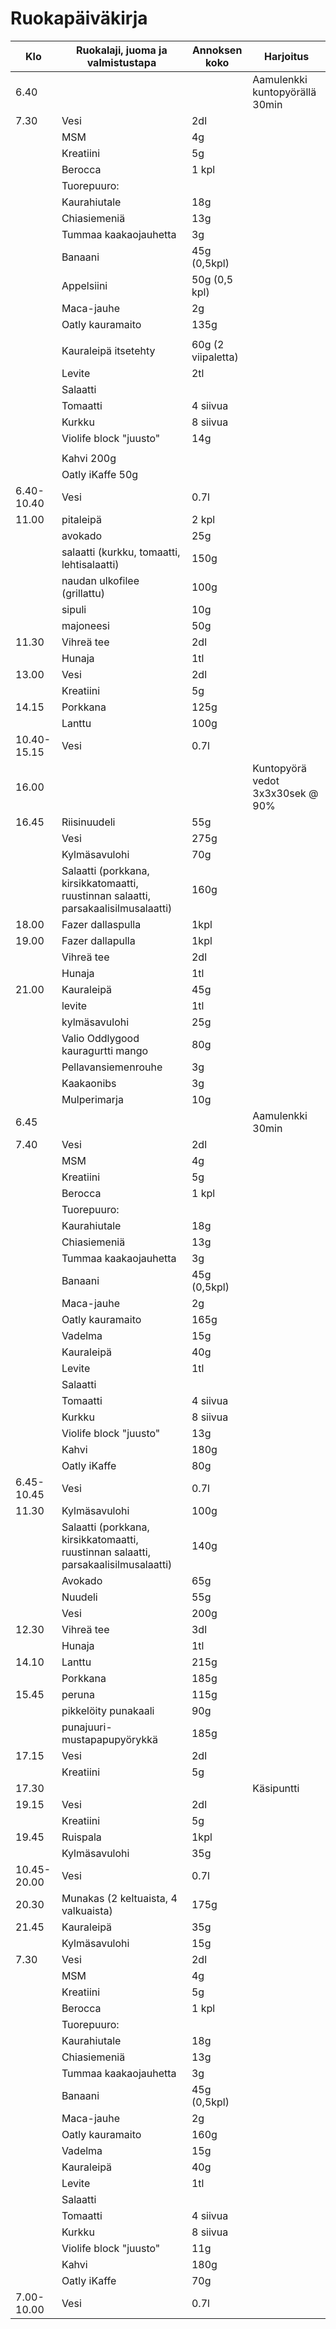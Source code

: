 # Ruokapäiväkirja

|Klo|Ruokalaji, juoma ja valmistustapa|Annoksen koko|Harjoitus|
|---|---|---|---|
|6.40|||Aamulenkki kuntopyörällä 30min
|7.30|Vesi|2dl|
||MSM|4g|
||Kreatiini|5g|
||Berocca|1 kpl|
||Tuorepuuro:
||Kaurahiutale| 18g
||Chiasiemeniä | 13g
||Tummaa kaakaojauhetta | 3g
||Banaani | 45g (0,5kpl)
||Appelsiini | 50g (0,5 kpl)
||Maca-jauhe | 2g
||Oatly kauramaito | 135g
||
|| Kauraleipä itsetehty | 60g (2 viipaletta)
|| Levite | 2tl
|| Salaatti
|| Tomaatti | 4 siivua
|| Kurkku | 8 siivua
|| Violife block "juusto" | 14g
||
|| Kahvi 200g
|| Oatly iKaffe 50g
|6.40-10.40| Vesi | 0.7l
|11.00|pitaleipä|2 kpl
||avokado|25g
||salaatti (kurkku, tomaatti, lehtisalaatti)|150g
||naudan ulkofilee (grillattu) | 100g
||sipuli| 10g
||majoneesi|50g
|11.30|Vihreä tee|2dl
||Hunaja|1tl
|13.00|Vesi|2dl
||Kreatiini|5g
|14.15|Porkkana|125g
||Lanttu|100g
|10.40-15.15|Vesi|0.7l
|16.00|||Kuntopyörä vedot 3x3x30sek @ 90%
|16.45|Riisinuudeli|55g
||Vesi|275g
||Kylmäsavulohi|70g
||Salaatti (porkkana, kirsikkatomaatti, ruustinnan salaatti, parsakaalisilmusalaatti) | 160g
|18.00|Fazer dallaspulla | 1kpl
|19.00|Fazer dallapulla| 1kpl
||Vihreä tee|2dl
||Hunaja|1tl
|21.00|Kauraleipä|45g
||levite|1tl|
||kylmäsavulohi|25g
||Valio Oddlygood kauragurtti mango|80g
||Pellavansiemenrouhe|3g
||Kaakaonibs|3g
||Mulperimarja|10g
|6.45|||Aamulenkki 30min
|7.40|Vesi|2dl
||MSM|4g
||Kreatiini|5g
||Berocca|1 kpl
||Tuorepuuro:
||Kaurahiutale| 18g
||Chiasiemeniä | 13g
||Tummaa kaakaojauhetta | 3g
||Banaani | 45g (0,5kpl)
||Maca-jauhe | 2g
||Oatly kauramaito | 165g
||Vadelma|15g
||Kauraleipä | 40g
|| Levite | 1tl
|| Salaatti
|| Tomaatti | 4 siivua
|| Kurkku | 8 siivua
|| Violife block "juusto" | 13g
|| Kahvi | 180g
|| Oatly iKaffe | 80g
|6.45-10.45|Vesi|0.7l
|11.30|Kylmäsavulohi|100g
||Salaatti (porkkana, kirsikkatomaatti, ruustinnan salaatti, parsakaalisilmusalaatti) | 140g
||Avokado|65g
||Nuudeli|55g
||Vesi|200g
|12.30|Vihreä tee|3dl
||Hunaja|1tl
|14.10|Lanttu|215g
||Porkkana|185g
|15.45|peruna|115g
||pikkelöity punakaali|90g|
||punajuuri-mustapapupyörykkä|185g|
|17.15|Vesi|2dl
||Kreatiini|5g
|17.30|||Käsipuntti
|19.15|Vesi|2dl
||Kreatiini|5g
|19.45|Ruispala|1kpl
||Kylmäsavulohi|35g
|10.45-20.00|Vesi|0.7l
|20.30|Munakas (2 keltuaista, 4 valkuaista)|175g
|21.45|Kauraleipä|35g
||Kylmäsavulohi|15g
|7.30|Vesi|2dl
||MSM|4g
||Kreatiini|5g
||Berocca|1 kpl
||Tuorepuuro:
||Kaurahiutale| 18g
||Chiasiemeniä | 13g
||Tummaa kaakaojauhetta | 3g
||Banaani | 45g (0,5kpl)
||Maca-jauhe | 2g
||Oatly kauramaito | 160g
||Vadelma|15g
||Kauraleipä | 40g
|| Levite | 1tl
|| Salaatti
|| Tomaatti | 4 siivua
|| Kurkku | 8 siivua
|| Violife block "juusto" | 11g
|| Kahvi | 180g
|| Oatly iKaffe | 70g
|7.00-10.00|Vesi|0.7l
